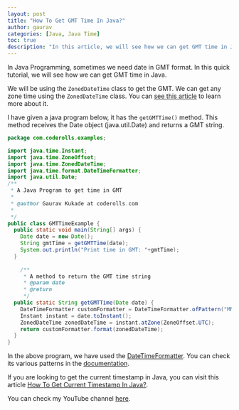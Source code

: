 ```yaml
---
layout: post
title: "How To Get GMT Time In Java?"
author: gaurav
categories: [Java, Java Time]
toc: true
description: "In this article, we will see how we can get GMT time in Java."
---
```


In Java Programming, sometimes we need date in GMT format. In this quick tutorial, we will see how we can get GMT time in Java.

We will be using the `ZonedDateTime` class to get the GMT. We can get any zone time using the `ZonedDateTime` class. You can <a target="_blank" href="https://coderolls.com/get-current-date-time-in-java/">see this article</a> to learn more about it.

I have given a java program below, it has the `getGMTTime()` method. This method receives the Date object (java.util.Date) and returns a GMT string.

```java
package com.coderolls.examples;

import java.time.Instant;
import java.time.ZoneOffset;
import java.time.ZonedDateTime;
import java.time.format.DateTimeFormatter;
import java.util.Date;
/**
 * A Java Program to get time in GMT
 * 
 * @author Gaurav Kukade at coderolls.com
 *
 */
public class GMTTimeExample {
  public static void main(String[] args) {
    Date date = new Date();
    String gmtTime = getGMTTime(date);
    System.out.println("Print time in GMT: "+gmtTime);
  }
	
	/**
	 * A method to return the GMT time string
	 * @param date
	 * @return
	 */
  public static String getGMTTime(Date date) {
    DateTimeFormatter customFormatter = DateTimeFormatter.ofPattern("MM/dd/yyyy HH:mm:ss O");
    Instant instant = date.toInstant();
    ZonedDateTime zonedDateTime = instant.atZone(ZoneOffset.UTC);
    return customFormatter.format(zonedDateTime);
  }
}
```

In the above program, we have used the <a target="_blank" href="https://docs.oracle.com/javase/8/docs/api/java/time/format/DateTimeFormatter.html">DateTimeFormatter</a>. You can check its various patterns in the <a target="_blank" href="https://docs.oracle.com/javase/8/docs/api/java/time/format/DateTimeFormatter.html">documentation</a>.

If you are looking to get the current timestamp in Java, you can visit this article <a target="_blank" href="https://coderolls.com/how-to-get-current-timestamps-in-java/">How To Get Current Timestamp In Java?</a>.

You can check my YouTube channel [here](https://www.youtube.com/channel/UCl31HHUdQbSHOQfc9L-wo3w).


